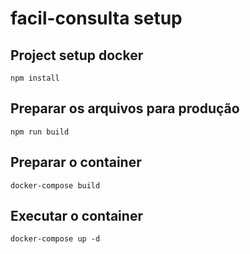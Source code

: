 # facil-consulta setup

## Project setup docker
```
npm install
```

## Preparar os arquivos para produção
```
npm run build
```

## Preparar o container
```
docker-compose build
```

## Executar o container
```
docker-compose up -d
```
